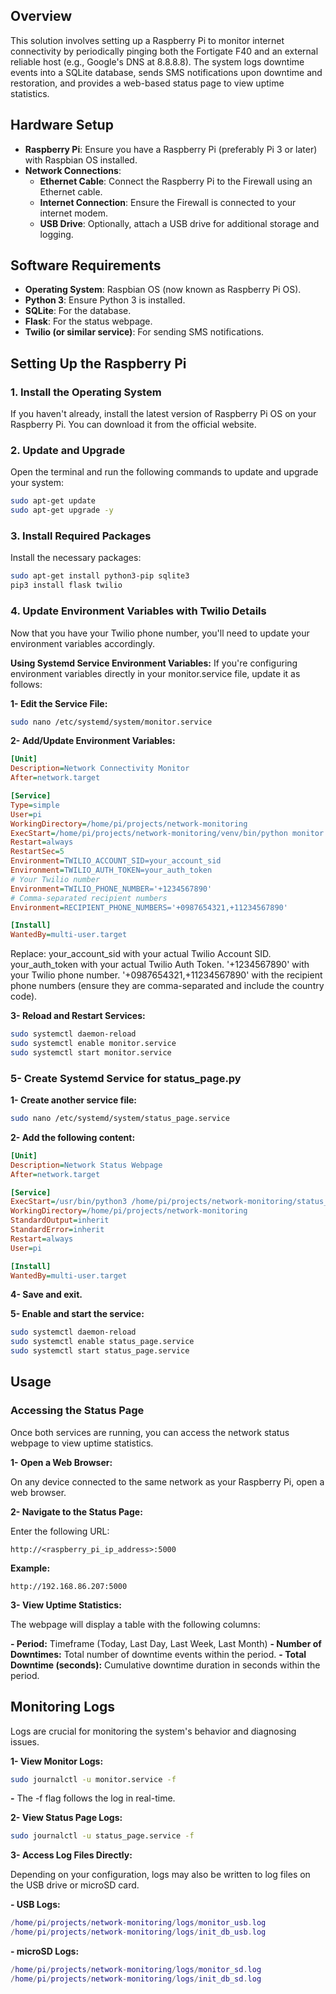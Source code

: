 ## Overview
This solution involves setting up a Raspberry Pi to monitor internet connectivity by periodically pinging both the Fortigate F40 and an external reliable host (e.g., Google's DNS at 8.8.8.8). The system logs downtime events into a SQLite database, sends SMS notifications upon downtime and restoration, and provides a web-based status page to view uptime statistics.

## Hardware Setup
- **Raspberry Pi**: Ensure you have a Raspberry Pi (preferably Pi 3 or later) with Raspbian OS installed.
- **Network Connections**:
  - **Ethernet Cable**: Connect the Raspberry Pi to the Firewall using an Ethernet cable.
  - **Internet Connection**: Ensure the Firewall is connected to your internet modem.
  - **USB Drive**: Optionally, attach a USB drive for additional storage and logging.

## Software Requirements
- **Operating System**: Raspbian OS (now known as Raspberry Pi OS).
- **Python 3**: Ensure Python 3 is installed.
- **SQLite**: For the database.
- **Flask**: For the status webpage.
- **Twilio (or similar service)**: For sending SMS notifications.

## Setting Up the Raspberry Pi
### 1. Install the Operating System
If you haven't already, install the latest version of Raspberry Pi OS on your Raspberry Pi. You can download it from the official website.

### 2. Update and Upgrade
Open the terminal and run the following commands to update and upgrade your system:
```bash
sudo apt-get update
sudo apt-get upgrade -y
```
### 3. Install Required Packages
Install the necessary packages:

```bash
sudo apt-get install python3-pip sqlite3
pip3 install flask twilio
```
### 4. Update Environment Variables with Twilio Details
Now that you have your Twilio phone number, you'll need to update your environment variables accordingly.

**Using Systemd Service Environment Variables:**
If you're configuring environment variables directly in your monitor.service file, update it as follows:

**1- Edit the Service File:**

```bash
sudo nano /etc/systemd/system/monitor.service
````

**2- Add/Update Environment Variables:**

```ini
[Unit]
Description=Network Connectivity Monitor
After=network.target

[Service]
Type=simple
User=pi
WorkingDirectory=/home/pi/projects/network-monitoring
ExecStart=/home/pi/projects/network-monitoring/venv/bin/python monitor.py
Restart=always
RestartSec=5
Environment=TWILIO_ACCOUNT_SID=your_account_sid
Environment=TWILIO_AUTH_TOKEN=your_auth_token
# Your Twilio number
Environment=TWILIO_PHONE_NUMBER='+1234567890'        
# Comma-separated recipient numbers
Environment=RECIPIENT_PHONE_NUMBERS='+0987654321,+11234567890'  

[Install]
WantedBy=multi-user.target
```
Replace:
your_account_sid with your actual Twilio Account SID.
your_auth_token with your actual Twilio Auth Token.
'+1234567890' with your Twilio phone number.
'+0987654321,+11234567890' with the recipient phone numbers (ensure they are comma-separated and include the country code).

**3- Reload and Restart Services:**

```bash
sudo systemctl daemon-reload
sudo systemctl enable monitor.service
sudo systemctl start monitor.service
```

###  5- Create Systemd Service for status_page.py
**1- Create another service file:**

```bash
sudo nano /etc/systemd/system/status_page.service
```

**2- Add the following content:**

```ini
[Unit]
Description=Network Status Webpage
After=network.target

[Service]
ExecStart=/usr/bin/python3 /home/pi/projects/network-monitoring/status_page.py
WorkingDirectory=/home/pi/projects/network-monitoring
StandardOutput=inherit
StandardError=inherit
Restart=always
User=pi

[Install]
WantedBy=multi-user.target
```

**4- Save and exit.**

**5- Enable and start the service:**

```bash
sudo systemctl daemon-reload
sudo systemctl enable status_page.service
sudo systemctl start status_page.service
```

## Usage
### Accessing the Status Page
Once both services are running, you can access the network status webpage to view uptime statistics.

**1- Open a Web Browser:**

On any device connected to the same network as your Raspberry Pi, open a web browser.

**2- Navigate to the Status Page:**

Enter the following URL:

```url
http://<raspberry_pi_ip_address>:5000
```
**Example:**

```url
http://192.168.86.207:5000
```

**3- View Uptime Statistics:**

The webpage will display a table with the following columns:

**- Period:**  Timeframe (Today, Last Day, Last Week, Last Month)
**- Number of Downtimes:** Total number of downtime events within the period.
**- Total Downtime (seconds):** Cumulative downtime duration in seconds within the period.

## Monitoring Logs
Logs are crucial for monitoring the system's behavior and diagnosing issues.

**1- View Monitor Logs:**

```bash
sudo journalctl -u monitor.service -f
```
**-** The -f flag follows the log in real-time.

**2- View Status Page Logs:**

```bash
sudo journalctl -u status_page.service -f
```
**3- Access Log Files Directly:**

Depending on your configuration, logs may also be written to log files on the USB drive or microSD card.

**- USB Logs:**

```lua
/home/pi/projects/network-monitoring/logs/monitor_usb.log
/home/pi/projects/network-monitoring/logs/init_db_usb.log
```
**- microSD Logs:**

```lua
/home/pi/projects/network-monitoring/logs/monitor_sd.log
/home/pi/projects/network-monitoring/logs/init_db_sd.log
```